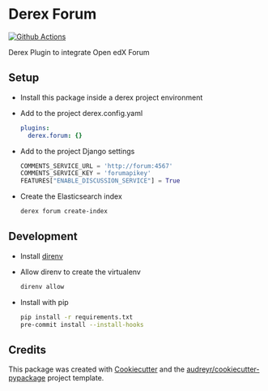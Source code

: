 # Derex Forum

[![Github Actions](https://github.com/Abstract-Tech/derex.forum/actions/workflows/daily.yml/badge.svg?branch=master)](https://github.com/Abstract-Tech/derex.forum/actions/workflows/daily.yml)

Derex Plugin to integrate Open edX Forum

## Setup

- Install this package inside a derex project environment
- Add to the project derex.config.yaml

  ```yaml
  plugins:
    derex.forum: {}
  ```

- Add to the project Django settings

  ```python
  COMMENTS_SERVICE_URL = 'http://forum:4567'
  COMMENTS_SERVICE_KEY = 'forumapikey'
  FEATURES["ENABLE_DISCUSSION_SERVICE"] = True
  ```

- Create the Elasticsearch index

  ```sh
  derex forum create-index
  ```

## Development

- Install [direnv](https://direnv.net/docs/installation.html)
- Allow direnv to create the virtualenv

  ```sh
  direnv allow
  ```

- Install with pip

  ```sh
  pip install -r requirements.txt
  pre-commit install --install-hooks
  ```

## Credits

This package was created with [Cookiecutter](https://github.com/audreyr/cookiecutter) and the [audreyr/cookiecutter-pypackage](https://github.com/audreyr/cookiecutter-pypackage) project template.
